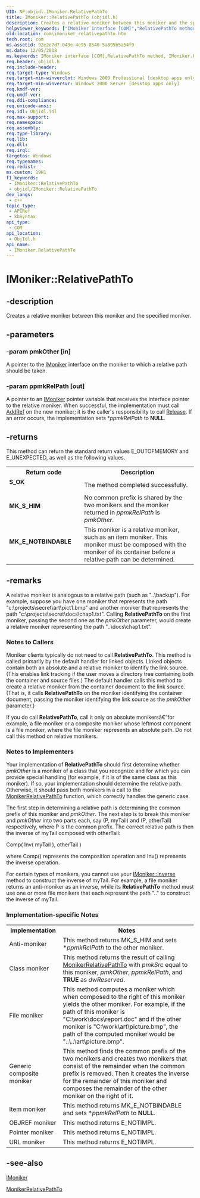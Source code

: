 ```yaml
---
UID: NF:objidl.IMoniker.RelativePathTo
title: IMoniker::RelativePathTo (objidl.h)
description: Creates a relative moniker between this moniker and the specified moniker.
helpviewer_keywords: ["IMoniker interface [COM]","RelativePathTo method","IMoniker.RelativePathTo","IMoniker::RelativePathTo","RelativePathTo","RelativePathTo method [COM]","RelativePathTo method [COM]","IMoniker interface","_com_imoniker_relativepathto","com.imoniker_relativepathto","objidl/IMoniker::RelativePathTo"]
old-location: com\imoniker_relativepathto.htm
tech.root: com
ms.assetid: 92e2e7d7-043e-4e95-8540-5a895b5a54f9
ms.date: 12/05/2018
ms.keywords: IMoniker interface [COM],RelativePathTo method, IMoniker.RelativePathTo, IMoniker::RelativePathTo, RelativePathTo, RelativePathTo method [COM], RelativePathTo method [COM],IMoniker interface, _com_imoniker_relativepathto, com.imoniker_relativepathto, objidl/IMoniker::RelativePathTo
req.header: objidl.h
req.include-header: 
req.target-type: Windows
req.target-min-winverclnt: Windows 2000 Professional [desktop apps only]
req.target-min-winversvr: Windows 2000 Server [desktop apps only]
req.kmdf-ver: 
req.umdf-ver: 
req.ddi-compliance: 
req.unicode-ansi: 
req.idl: ObjIdl.idl
req.max-support: 
req.namespace: 
req.assembly: 
req.type-library: 
req.lib: 
req.dll: 
req.irql: 
targetos: Windows
req.typenames: 
req.redist: 
ms.custom: 19H1
f1_keywords:
 - IMoniker::RelativePathTo
 - objidl/IMoniker::RelativePathTo
dev_langs:
 - c++
topic_type:
 - APIRef
 - kbSyntax
api_type:
 - COM
api_location:
 - ObjIdl.h
api_name:
 - IMoniker.RelativePathTo
---
```


# IMoniker::RelativePathTo


## -description

Creates a relative moniker between this moniker and the specified moniker.

## -parameters

### -param pmkOther [in]

A pointer to the <a href="https://docs.microsoft.com/windows/desktop/api/objidl/nn-objidl-imoniker">IMoniker</a> interface on the moniker to which a relative path should be taken.

### -param ppmkRelPath [out]

A pointer to an  <a href="https://docs.microsoft.com/windows/desktop/api/objidl/nn-objidl-imoniker">IMoniker</a> pointer variable that receives the interface pointer to the relative moniker. When successful, the implementation must call <a href="https://docs.microsoft.com/windows/desktop/api/unknwn/nf-unknwn-iunknown-addref">AddRef</a> on the new moniker; it is the caller's responsibility to call <a href="https://docs.microsoft.com/windows/desktop/api/unknwn/nf-unknwn-iunknown-release">Release</a>. If an error occurs, the implementation sets *<i>ppmkRelPath</i> to <b>NULL</b>.

## -returns

This method can return the standard return values E_OUTOFMEMORY and E_UNEXPECTED, as well as the following values.

<table>
<tr>
<th>Return code</th>
<th>Description</th>
</tr>
<tr>
<td width="40%">
<dl>
<dt><b>S_OK</b></dt>
</dl>
</td>
<td width="60%">
The method completed successfully.

</td>
</tr>
<tr>
<td width="40%">
<dl>
<dt><b>MK_S_HIM</b></dt>
</dl>
</td>
<td width="60%">
No common prefix is shared by the two monikers and the moniker returned in <i>ppmkRelPath</i> is <i>pmkOther</i>.

</td>
</tr>
<tr>
<td width="40%">
<dl>
<dt><b>MK_E_NOTBINDABLE</b></dt>
</dl>
</td>
<td width="60%">
This moniker is a relative moniker, such as an item moniker. This moniker must be composed with the moniker of its container before a relative path can be determined.

</td>
</tr>
</table>

## -remarks

A relative moniker is analogous to a relative path (such as "..\backup"). For example, suppose you have one moniker that represents the path "c:\projects\secret\art\pict1.bmp" and another moniker that represents the path "c:\projects\secret\docs\chap1.txt". Calling <b>RelativePathTo</b> on the first moniker, passing the second one as the <i>pmkOther</i> parameter, would create a relative moniker representing the path "..\docs\chap1.txt".

<h3><a id="Notes_to_Callers"></a><a id="notes_to_callers"></a><a id="NOTES_TO_CALLERS"></a>Notes to Callers</h3>
Moniker clients typically do not need to call <b>RelativePathTo</b>. This method is called primarily by the default handler for linked objects. Linked objects contain both an absolute and a relative moniker to identify the link source. (This enables link tracking if the user moves a directory tree containing both the container and source files.) The default handler calls this method to create a relative moniker from the container document to the link source. (That is, it calls <b>RelativePathTo</b> on the moniker identifying the container document, passing the moniker identifying the link source as the <i>pmkOther</i> parameter.)

If you do call <b>RelativePathTo</b>, call it only on absolute monikersâ€”for example, a file moniker or a composite moniker whose leftmost component is a file moniker, where the file moniker represents an absolute path. Do not call this method on relative monikers.

<h3><a id="Notes_to_Implementers"></a><a id="notes_to_implementers"></a><a id="NOTES_TO_IMPLEMENTERS"></a>Notes to Implementers</h3>
Your implementation of <b>RelativePathTo</b> should first determine whether <i>pmkOther</i> is a moniker of a class that you recognize and for which you can provide special handling (for example, if it is of the same class as this moniker). If so, your implementation should determine the relative path. Otherwise, it should pass both monikers in a call to the <a href="https://docs.microsoft.com/windows/desktop/api/objbase/nf-objbase-monikerrelativepathto">MonikerRelativePathTo</a> function, which correctly handles the generic case.

The first step in determining a relative path is determining the common prefix of this moniker and <i>pmkOther</i>. The next step is to break this moniker and <i>pmkOther</i> into two parts each, say (P, myTail) and (P, otherTail) respectively, where P is the common prefix. The correct relative path is then the inverse of myTail composed with otherTail:

Comp( Inv( myTail ), otherTail )

where Comp() represents the composition operation and Inv() represents the inverse operation.

For certain types of monikers, you cannot use your <a href="https://docs.microsoft.com/windows/desktop/api/objidl/nf-objidl-imoniker-inverse">IMoniker::Inverse</a> method to construct the inverse of myTail. For example, a file moniker returns an anti-moniker as an inverse, while its <b>RelativePathTo</b> method must use one or more file monikers that each represent the path ".." to construct the inverse of myTail.

<h3><a id="Implementation-specific_Notes"></a><a id="implementation-specific_notes"></a><a id="IMPLEMENTATION-SPECIFIC_NOTES"></a>Implementation-specific Notes</h3>
<table>
<tr>
<th>Implementation</th>
<th>Notes</th>
</tr>
<tr>
<td>Anti-moniker</td>
<td>This method returns MK_S_HIM and sets *<i>ppmkRelPath</i> to the other moniker.</td>
</tr>
<tr>
<td>Class moniker</td>
<td>This method returns the result of calling <a href="https://docs.microsoft.com/windows/desktop/api/objbase/nf-objbase-monikerrelativepathto">MonikerRelativePathTo</a> with <i>pmkSrc</i> equal to this moniker, <i>pmkOther</i>, <i>ppmkRelPath</i>, and <b>TRUE</b> as <i>dwReserved</i>.</td>
</tr>
<tr>
<td>File moniker</td>
<td>This method computes a moniker which when composed to the right of this moniker yields the other moniker. For example, if the path of this moniker is "C:\work\docs\report.doc" and if the other moniker is "C:\work\art\picture.bmp", the path of the computed moniker would be "..\..\art\picture.bmp". </td>
</tr>
<tr>
<td>Generic composite moniker</td>
<td>This method finds the common prefix of the two monikers and creates two monikers that consist of the remainder when the common prefix is removed. Then it creates the inverse for the remainder of this moniker and composes the remainder of the other moniker on the right of it.</td>
</tr>
<tr>
<td>Item moniker</td>
<td>This method returns MK_E_NOTBINDABLE and sets *<i>ppmkRelPath</i> to <b>NULL</b>.</td>
</tr>
<tr>
<td>OBJREF moniker</td>
<td>This method returns E_NOTIMPL.</td>
</tr>
<tr>
<td>Pointer moniker</td>
<td>This method returns E_NOTIMPL.</td>
</tr>
<tr>
<td>URL moniker</td>
<td>This method returns E_NOTIMPL.</td>
</tr>
</table>

## -see-also

<a href="https://docs.microsoft.com/windows/desktop/api/objidl/nn-objidl-imoniker">IMoniker</a>



<a href="https://docs.microsoft.com/windows/desktop/api/objbase/nf-objbase-monikerrelativepathto">MonikerRelativePathTo</a>

